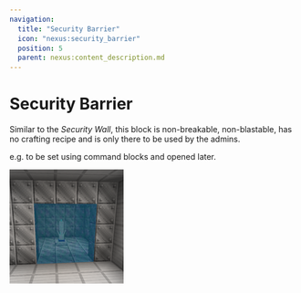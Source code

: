 ```yaml
---
navigation:
  title: "Security Barrier"
  icon: "nexus:security_barrier"
  position: 5
  parent: nexus:content_description.md
---
```


# Security Barrier

<ItemImage id="nexus:security_barrier" />

Similar to the *Security Wall*, this block is non-breakable, non-blastable, has no crafting recipe and is only there to be used by the admins. 

e.g. to be set using command blocks and opened later.

![](barrier.png)

